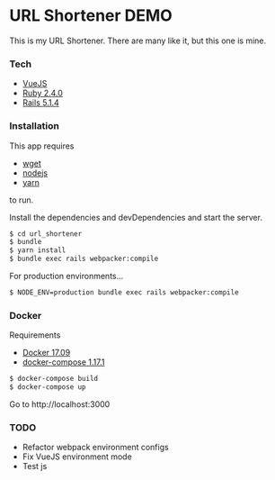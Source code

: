 # URL Shortener DEMO

This is my URL Shortener. There are many like it, but this one is mine.

### Tech
* [VueJS](https://vuejs.org)
* [Ruby 2.4.0](https://www.ruby-lang.org/en/)
* [Rails 5.1.4](http://rubyonrails.org/)

### Installation

This app requires
 * [wget](https://www.gnu.org/software/wget/)
 * [nodejs](https://nodejs.org/en/)
 * [yarn](https://yarnpkg.com/en/)

to run.

Install the dependencies and devDependencies and start the server.

```sh
$ cd url_shortener
$ bundle
$ yarn install
$ bundle exec rails webpacker:compile
```

For production environments...

```sh
$ NODE_ENV=production bundle exec rails webpacker:compile
```
### Docker

Requirements
 * [Docker 17.09](https://www.docker.com/)
 * [docker-compose 1.17.1](https://docs.docker.com/compose/install/)

 ```sh
 $ docker-compose build
 $ docker-compose up
 ```
Go to http://localhost:3000

### TODO

 * Refactor webpack environment configs
 * Fix VueJS environment mode
 * Test js
